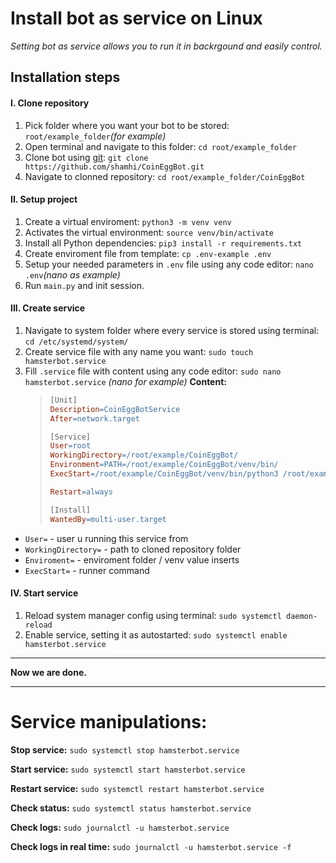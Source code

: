 # Install bot as service on Linux
_Setting bot as service allows you to run it in backrgound and easily control._

## Installation steps
#### I. Clone repository
1. Pick folder where you want your bot to be stored:
    `root/example_folder`_(for example)_
2. Open terminal and navigate to this folder:
    `cd root/example_folder`
3. Clone bot using [git](https://www.git-scm.com/):
    `git clone https://github.com/shamhi/CoinEggBot.git`
4. Navigate to clonned repository:
    `cd root/example_folder/CoinEggBot`

#### II. Setup project
1. Create a virtual enviroment:
    `python3 -m venv venv`
2. Activates the virtual environment:
  `source venv/bin/activate`
3. Install all Python dependencies:
  `pip3 install -r requirements.txt`
4. Create enviroment file from template:
  `cp .env-example .env`
5. Setup your needed parameters in `.env` file using any code editor:
  `nano .env`_(nano as example)_
6. Run `main.py` and init session.
  
#### III. Create service
1. Navigate to system folder where every service is stored using terminal:
    `cd /etc/systemd/system/`
2. Create service file with any name you want:
    `sudo touch hamsterbot.service`
3. Fill `.service` file with content using any code editor:
    `sudo nano hamsterbot.service` _(nano for example)_
    **Content:**
    > ```makefile
    > [Unit]
    > Description=CoinEggBotService
    > After=network.target
    > 
    > [Service]
    > User=root
    > WorkingDirectory=/root/example/CoinEggBot/
    > Environment=PATH=/root/example/CoinEggBot/venv/bin/
    > ExecStart=/root/example/CoinEggBot/venv/bin/python3 /root/example/> CoinEggBot/main.py -a 2
    > 
    > Restart=always
    > 
    > [Install]
    > WantedBy=multi-user.target
    > ```
 - `User=` - user u running this service from
 - `WorkingDirectory=` - path to cloned repository folder
 - `Enviroment=` - enviroment folder / venv value inserts
 - `ExecStart=` - runner command  

#### IV. Start service
1. Reload system manager config using terminal:
    `sudo systemctl daemon-reload`
1. Enable service, setting it as autostarted:
    `sudo systemctl enable hamsterbot.service`
___
**Now we are done.**

___
# Service manipulations:
**Stop service:**
`sudo systemctl stop hamsterbot.service`

**Start service:**
`sudo systemctl start hamsterbot.service`

**Restart service:**
`sudo systemctl restart hamsterbot.service`

**Check status:**
`sudo systemctl status hamsterbot.service`

**Check logs:**
`sudo journalctl -u hamsterbot.service`

**Check logs in real time:**
`sudo journalctl -u hamsterbot.service -f`